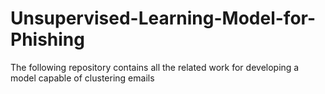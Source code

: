 # Unsupervised-Learning-Model-for-Phishing
The following repository contains all the related work for developing a model capable of clustering emails
